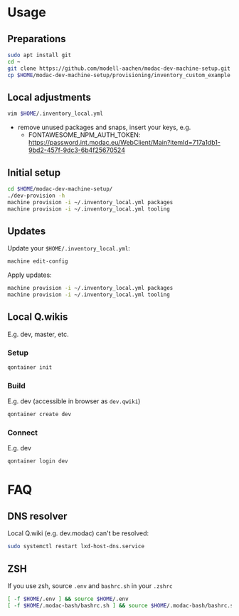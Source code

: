 # Usage

## Preparations
```BASH
sudo apt install git
cd ~
git clone https://github.com/modell-aachen/modac-dev-machine-setup.git
cp $HOME/modac-dev-machine-setup/provisioning/inventory_custom_example.yml $HOME/.inventory_local.yml
```
## Local adjustments
```BASH
vim $HOME/.inventory_local.yml
```
- remove unused packages and snaps, insert your keys, e.g.
  * FONTAWESOME_NPM_AUTH_TOKEN: https://password.int.modac.eu/WebClient/Main?itemId=717a1db1-9bd2-457f-9dc3-6b4f25670524

## Initial setup
```BASH
cd $HOME/modac-dev-machine-setup/
./dev-provision -h
machine provision -i ~/.inventory_local.yml packages
machine provision -i ~/.inventory_local.yml tooling
```

## Updates
Update your `$HOME/.inventory_local.yml`:
```BASH
machine edit-config
```

Apply updates:
```BASH
machine provision -i ~/.inventory_local.yml packages
machine provision -i ~/.inventory_local.yml tooling
```

## Local Q.wikis
E.g. dev, master, etc.
### Setup
```BASH
qontainer init
```

### Build
E.g. dev (accessible in browser as `dev.qwiki`)
```BASH
qontainer create dev
```

### Connect
E.g. dev
```BASH
qontainer login dev
```

# FAQ
## DNS resolver
Local Q.wiki (e.g. dev.modac) can't be resolved:
```BASH
sudo systemctl restart lxd-host-dns.service
```
## ZSH
If you use zsh, source `.env` and `bashrc.sh` in your `.zshrc`
```BASH
[ -f $HOME/.env ] && source $HOME/.env
[ -f $HOME/.modac-bash/bashrc.sh ] && source $HOME/.modac-bash/bashrc.sh
```
